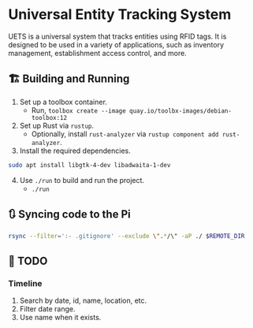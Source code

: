 # Universal Entity Tracking System

UETS is a universal system that tracks entities using RFID tags. It is designed to be used in a variety of applications, such as inventory management, establishment access control, and more.

## 🏗️ Building and Running

1. Set up a toolbox container.
   - Run, `toolbox create --image quay.io/toolbx-images/debian-toolbox:12`
2. Set up Rust via `rustup`.
   - Optionally, install `rust-analyzer` via `rustup component add rust-analyzer`.
3. Install the required dependencies.

```sh
sudo apt install libgtk-4-dev libadwaita-1-dev
```

4. Use `./run` to build and run the project.
   - `./run`

## 🔃 Syncing code to the Pi

```sh
rsync --filter=':- .gitignore' --exclude \".*/\" -aP ./ $REMOTE_DIR
```

## 📝 TODO

### Timeline

1. Search by date, id, name, location, etc.
2. Filter date range.
3. Use name when it exists.
